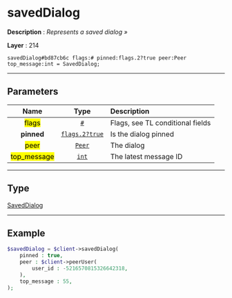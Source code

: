 # savedDialog

**Description** : *Represents a saved dialog &raquo;*

**Layer** : 214

```tl
savedDialog#bd87cb6c flags:# pinned:flags.2?true peer:Peer top_message:int = SavedDialog;
```

---

## Parameters

| Name | Type | Description |
| :---: | :---: | :--- |
| <mark>flags</mark> | [`#`](type/#) | Flags, see TL conditional fields |
| **pinned** | [`flags.2?true`](type/true) | Is the dialog pinned |
| <mark>peer</mark> | [`Peer`](type/Peer) | The dialog |
| <mark>top_message</mark> | [`int`](type/int) | The latest message ID |

---

## Type

[SavedDialog](type/SavedDialog)

---

## Example

```php
$savedDialog = $client->savedDialog(
	pinned : true,
	peer : $client->peerUser(
		user_id : -5216570815326642318,
	),
	top_message : 55,
);
```